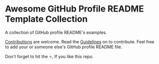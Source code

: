 # Awesome GitHub Profile README Template Collection

A collection of GitHub profile README's examples.

[Contributions](https://github.com/jaypavasiya/add-your-readme/blob/master/CONTRIBUTING.md) are welcome. Read the [Guidelines](https://github.com/jaypavasiya/add-your-readme/blob/master/CONTRIBUTING.md) on to contribute.
Feel free to add your or someone else's GitHub profile README file.

Don't forget to hit the :star:, If you like this repo.
